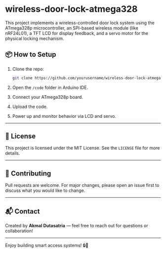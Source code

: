 # wireless-door-lock-atmega328
This project implements a wireless-controlled door lock system using the ATmega328p microcontroller, an SPI-based wireless module (like nRF24L01), a TFT LCD for display feedback, and a servo motor for the physical locking mechanism.

## 📦 How to Setup
1. Clone the repo:
   ```bash
   git clone https://github.com/yourusername/wireless-door-lock-atmega328p.git
   ```

2. Open the `/code` folder in Arduino IDE.
3. Connect your ATmega328p board.
4. Upload the code.
5. Power up and monitor behavior via LCD and servo.

---

## 📄 License
This project is licensed under the MIT License. See the `LICENSE` file for more details.

---

## 🤝 Contributing
Pull requests are welcome. For major changes, please open an issue first to discuss what you would like to change.

---

## 📬 Contact
Created by **Akmal Dutasatria** — feel free to reach out for questions or collaboration!

---

Enjoy building smart access systems! 🔒📡
